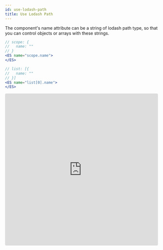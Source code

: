 ```yaml
---
id: use-lodash-path
title: Use Lodash Path
---
```


The component's name attribute can be a string of lodash path type, so that you can control objects or arrays with these strings.

```jsx harmony
// scope: {
//   name: ""
// }
<ES name="scope.name">
</ES>

// list: [{
//   name: ""
// }]
<ES name="list[0].name">
</ES>
```


<iframe src="https://codesandbox.io/embed/zr3l6x4qqm?fontsize=14&view=preview" title="zr3l6x4qqm" style="width:100%; height:500px; border:0; border-radius: 4px; overflow:hidden;" sandbox="allow-modals allow-forms allow-popups allow-scripts allow-same-origin"></iframe>